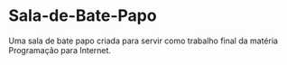 # Sala-de-Bate-Papo
Uma sala de bate papo criada para servir como trabalho final da matéria Programação para Internet. 

